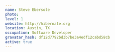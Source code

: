 ```yaml
---
name: Steve Ebersole
photo:
level: 1
website: http://hibernate.org
location: Austin, TX
occupation: Software Developer
gravatar_hash: df12d7792bd3b7be3a4edf12cabd58cb
active: true
---
```

